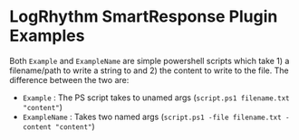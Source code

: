 # LogRhythm SmartResponse Plugin Examples

Both `Example` and `ExampleName` are simple powershell scripts which take 1) a filename/path to write a string to and 2) the content to write to the file. The difference between the two are:

* `Example` : The PS script takes to unamed args (`script.ps1 filename.txt "content"`)
* `ExampleName` : Takes two named args (`script.ps1 -file filename.txt -content "content"`)